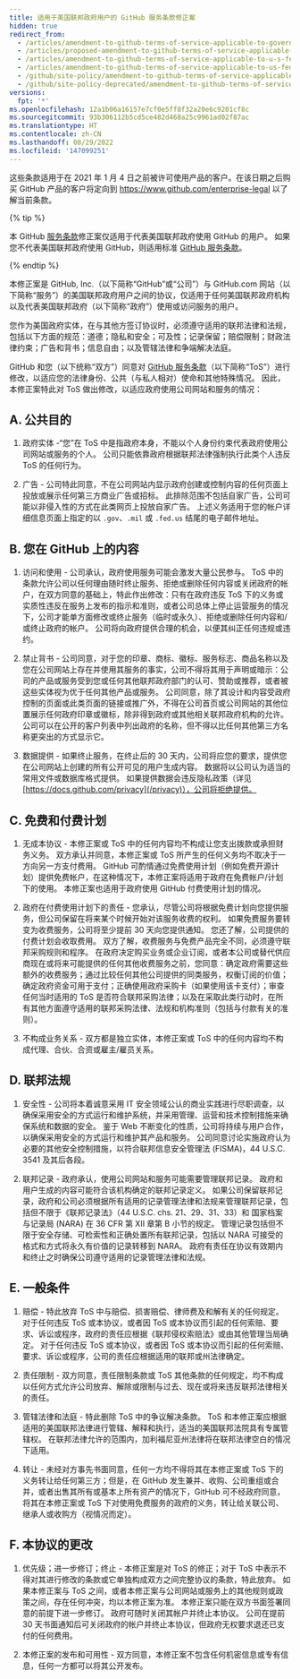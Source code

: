 ```yaml
---
title: 适用于美国联邦政府用户的 GitHub 服务条款修正案
hidden: true
redirect_from:
  - /articles/amendment-to-github-terms-of-service-applicable-to-government-users
  - /articles/proposed-amendment-to-github-terms-of-service-applicable-to-u-s-federal-government-users
  - /articles/amendment-to-github-terms-of-service-applicable-to-u-s-federal-government-users
  - /articles/amendment-to-github-terms-of-service-applicable-to-us-federal-government-users
  - /github/site-policy/amendment-to-github-terms-of-service-applicable-to-us-federal-government-users
  - /github/site-policy-deprecated/amendment-to-github-terms-of-service-applicable-to-us-federal-government-users
versions:
  fpt: '*'
ms.openlocfilehash: 12a1b06a16157e7cf0e5ff8f32a20e6c9201cf8c
ms.sourcegitcommit: 93b306112b5cd5ce482d468a25c9961ad02f87ac
ms.translationtype: HT
ms.contentlocale: zh-CN
ms.lasthandoff: 08/29/2022
ms.locfileid: '147099251'
---
```

这些条款适用于在 2021 年 1 月 4 日之前被许可使用产品的客户。在该日期之后购买 GitHub 产品的客户将定向到 https://www.github.com/enterprise-legal 以了解当前条款。

{% tip %}

本 GitHub [服务条款](/articles/github-terms-of-service)修正案仅适用于代表美国联邦政府使用 GitHub 的用户。 如果您不代表美国联邦政府使用 GitHub，则适用标准 [GitHub 服务条款](/articles/github-terms-of-service)。

{% endtip %}

本修正案是 GitHub, Inc.（以下简称“GitHub”或“公司”）与 GitHub.com 网站（以下简称“服务”）的美国联邦政府用户之间的协议，仅适用于任何美国联邦政府机构以及代表美国联邦政府（以下简称“政府”）使用或访问服务的用户。

您作为美国政府实体，在与其他方签订协议时，必须遵守适用的联邦法律和法规，包括以下方面的规范：道德；隐私和安全；可及性；记录保留；赔偿限制；财政法律约束；广告和背书；信息自由；以及管辖法律和争端解决法庭。

GitHub 和您（以下统称“双方”）同意对 [GitHub 服务条款](/articles/github-terms-of-service)（以下简称“ToS”）进行修改，以适应您的法律身份、公共（与私人相对）使命和其他特殊情况。 因此，本修正案特此对 ToS 做出修改，以适应政府使用公司网站和服务的情况：

## A. 公共目的

1. 政府实体 -“您”在 ToS 中是指政府本身，不能以个人身份约束代表政府使用公司网站或服务的个人。 公司只能依靠政府根据联邦法律强制执行此类个人违反 ToS 的任何行为。

2. 广告 - 公司特此同意，不在公司网站内显示政府创建或控制内容的任何页面上投放或展示任何第三方商业广告或招标。 此排除范围不包括自家广告，公司可能以非侵入性的方式在此类网页上投放自家广告。 上述义务适用于您的帐户详细信息页面上指定的以 `.gov`、`.mil` 或 `.fed.us` 结尾的电子邮件地址。

## B. 您在 GitHub 上的内容

1. 访问和使用 - 公司承认，政府使用服务可能会激发大量公民参与。 ToS 中的条款允许公司以任何理由随时终止服务、拒绝或删除任何内容或关闭政府的帐户，在双方同意的基础上，特此作出修改：只有在政府违反 ToS 下的义务或实质性违反在服务上发布的指示和准则，或者公司总体上停止运营服务的情况下，公司才能单方面修改或终止服务（临时或永久）、拒绝或删除任何内容和/或终止政府的帐户。 公司将向政府提供合理的机会，以便其纠正任何违规或违约。

2. 禁止背书 - 公司同意，对于您的印章、商标、徽标、服务标志、商品名称以及您在公司网站上存在并使用其服务的事实，公司不得将其用于声明或暗示：公司的产品或服务受到您或任何其他联邦政府部门的认可、赞助或推荐，或者被这些实体视为优于任何其他产品或服务。 公司同意，除了其设计和内容受政府控制的页面或此类页面的链接或推广外，不得在公司首页或公司网站的其他位置展示任何政府印章或徽标，除非得到政府或其他相关联邦政府机构的允许。 公司可以在公开的客户列表中列出政府的名称，但不得以比任何其他第三方名称更突出的方式显示它。

3. 数据提供 - 如果终止服务，在终止后的 30 天内，公司将应您的要求，提供您在公司网站上创建的所有公开可见的用户生成内容。 数据将以公司认为适当的常用文件或数据库格式提供。 如果提供数据会违反隐私政策（详见 [https://docs.github.com/privacy](/privacy)），公司将拒绝提供。

## C. 免费和付费计划

1. 无成本协议 - 本修正案或 ToS 中的任何内容均不构成让您支出拨款或承担财务义务。 双方承认并同意，本修正案或 ToS 所产生的任何义务均不取决于一方向另一方支付费用。 GitHub 可酌情通过免费使用计划（例如免费开源计划）提供免费帐户，在这种情况下，本修正案将适用于政府在免费帐户/计划下的使用。 本修正案也适用于政府使用 GitHub 付费使用计划的情况。

2. 政府在付费使用计划下的责任 - 您承认，尽管公司将根据免费计划向您提供服务，但公司保留在将来某个时候开始对该服务收费的权利。 如果免费服务要转变为收费服务，公司将至少提前 30 天向您提供通知。 您还了解，公司提供的付费计划会收取费用。 双方了解，收费服务与免费产品完全不同，必须遵守联邦采购规则和程序。 在政府决定购买业务或企业订阅，或者本公司或替代供应商现在或将来可能提供的任何其他收费服务之前，您同意：确定政府需要这些额外的收费服务；通过比较任何其他公司提供的同类服务，权衡订阅的价值；确定政府资金可用于支付；正确使用政府采购卡（如果使用该卡支付）；审查任何当时适用的 ToS 是否符合联邦采购法律；以及在采取此类行动时，在所有其他方面遵守适用的联邦采购法律、法规和机构准则（包括与付款有关的准则）。

3. 不构成业务关系 - 双方都是独立实体，本修正案或 ToS 中的任何内容均不构成代理、合伙、合资或雇主/雇员关系。

## D. 联邦法规

1. 安全性 - 公司将本着诚意采用 IT 安全领域公认的商业实践进行尽职调查，以确保采用安全的方式运行和维护系统，并采用管理、运营和技术控制措施来确保系统和数据的安全。 鉴于 Web 不断变化的性质，公司将持续与用户合作，以确保采用安全的方式运行和维护其产品和服务。 公司同意讨论实施政府认为必要的其他安全控制措施，以符合联邦信息安全管理法 (FISMA)，44 U.S.C. 3541 及其后各段。

2. 联邦记录 - 政府承认，使用公司网站和服务可能需要管理联邦记录。 政府和用户生成的内容可能符合该机构确定的联邦记录定义。 如果公司保留联邦记录，政府和公司必须根据所有适用的记录管理法律和法规来管理联邦记录，包括但不限于《联邦记录法》（44 U.S.C. chs. 21、29、31、33）和 国家档案 与记录局 (NARA) 在 36 CFR 第 XII 章第 B 小节的规定。 管理记录包括但不限于安全存储、可检索性和正确处置所有联邦记录，包括以 NARA 可接受的格式和方式将永久有价值的记录转移到 NARA。 政府有责任在协议有效期内和终止之时确保公司遵守适用的记录管理法律和法规。

## E. 一般条件

1. 赔偿 - 特此放弃 ToS 中与赔偿、损害赔偿、律师费及和解有关的任何规定。 对于任何违反 ToS 或本协议，或者因 ToS 或本协议而引起的任何索赔、要求、诉讼或程序，政府的责任应根据《联邦侵权索赔法》或由其他管理当局确定。 对于任何违反 ToS 或本协议，或者因 ToS 或本协议而引起的任何索赔、要求、诉讼或程序，公司的责任应根据适用的联邦或州法律确定。

2. 责任限制 - 双方同意，责任限制条款或 ToS 其他条款的任何规定，均不构成以任何方式允许公司放弃、解除或限制与过去、现在或将来违反联邦法律相关的责任。

3. 管辖法律和法庭 - 特此删除 ToS 中的争议解决条款。 ToS 和本修正案应根据适用的美国联邦法律进行管辖、解释和执行，适当的美国联邦法院具有专属管辖权。 在联邦法律允许的范围内，加利福尼亚州法律将在联邦法律空白的情况下适用。

4. 转让 - 未经对方事先书面同意，任何一方均不得将其在本修正案或 ToS 下的义务转让给任何第三方；但是，在 GitHub 发生兼并、收购、公司重组或合并，或者出售其所有或基本上所有资产的情况下，GitHub 可不经政府同意，将其在本修正案或 ToS 下对使用免费服务的政府的义务，转让给关联公司、继承人或收购方（视情况而定）。

## F. 本协议的更改

1. 优先级；进一步修订；终止 - 本修正案是对 ToS 的修正；对于 ToS 中表示不得对其进行修改的条款或它单独构成双方之间完整协议的条款，特此放弃。 如果本修正案与 ToS 之间，或者本修正案与公司网站或服务上的其他规则或政策之间，存在任何冲突，均以本修正案为准。 本修正案只能在双方书面签署同意的前提下进一步修订。 政府可随时关闭其帐户并终止本协议。 公司在提前 30 天书面通知后可关闭政府的帐户并终止本协议，但政府无权要求退还已支付的任何费用。

2. 本修正案的发布和可用性 - 双方同意，本修正案不包含任何机密信息或专有信息，任何一方都可以将其公开发布。
